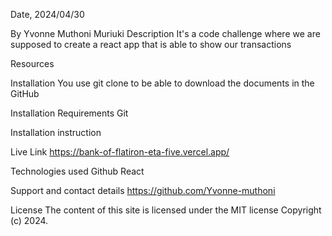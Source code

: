 Date, 2024/04/30

By Yvonne Muthoni Muriuki
Description
It's a code challenge where we are supposed to create a react app that is able to show our transactions

Resources

Installation
You use git clone to be able to download the documents in the GitHub

Installation Requirements
Git

Installation instruction


Live Link
https://bank-of-flatiron-eta-five.vercel.app/

Technologies used
Github
React

Support and contact details
https://github.com/Yvonne-muthoni

License
The content of this site is licensed under the MIT license Copyright (c) 2024.


